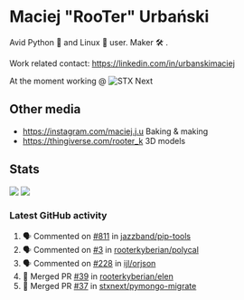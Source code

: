 # Maciej "RooTer" Urbański

Avid Python 🐍 and Linux 🐧 user.
Maker 🛠 .

Work related contact: https://linkedin.com/in/urbanskimaciej

At the moment working @ ![STX Next](https://www.stxnext.com/hubfs/stxnext_web_claim_gradient-1.svg)

## Other media

* https://instagram.com/maciej.j.u Baking & making
* https://thingiverse.com/rooter_k 3D models

## Stats

![](https://github-readme-stats.vercel.app/api?username=rooterkyberian&hide_title=true&show_icons=true&count_private=true&theme=graywhite)
![](https://komarev.com/ghpvc/?username=rooterkyberian&color=lightgray&style=flat-square)

### Latest GitHub activity
<!--START_SECTION:activity-->
1. 🗣 Commented on [#811](https://github.com/jazzband/pip-tools/issues/811) in [jazzband/pip-tools](https://github.com/jazzband/pip-tools)
2. 🗣 Commented on [#3](https://github.com/rooterkyberian/polycal/issues/3) in [rooterkyberian/polycal](https://github.com/rooterkyberian/polycal)
3. 🗣 Commented on [#228](https://github.com/ijl/orjson/issues/228) in [ijl/orjson](https://github.com/ijl/orjson)
4. 🎉 Merged PR [#39](https://github.com/rooterkyberian/elen/pull/39) in [rooterkyberian/elen](https://github.com/rooterkyberian/elen)
5. 🎉 Merged PR [#37](https://github.com/stxnext/pymongo-migrate/pull/37) in [stxnext/pymongo-migrate](https://github.com/stxnext/pymongo-migrate)
<!--END_SECTION:activity-->
